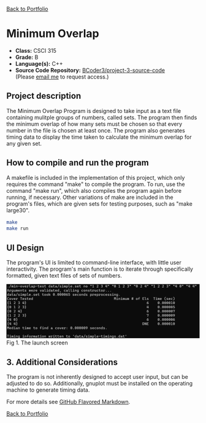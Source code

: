 [Back to Portfolio](./)

Minimum Overlap
===============

-   **Class:** CSCI 315
-   **Grade:** B
-   **Language(s):** C++
-   **Source Code Repository:** [BCoder3/project-3-source-code](https://github.com/BCoder3/project-3-source-code/tree/master)  
    (Please [email me](mailto:BMKirkland@csustudent.net?subject=GitHub%20Access) to request access.)

## Project description

The Minimum Overlap Program is designed to take input as a text file containing mulitple groups of numbers, called sets. The program then finds the minimum overlap of how many sets must be chosen so that every number in the file is chosen at least once. The program also generates timing data to display the time taken to calculate the minimum overlap for any given set.

## How to compile and run the program

A makefile is included in the implementation of this project, which only requires the command "make" to compile the program. To run, use the command "make run", which also compiles the program again before running, if necessary. Other variations of make are included in the program's files, which are given sets for testing purposes, such as "make large30".

```bash
make
make run
```

## UI Design

The program's UI is limited to command-line interface, with little user interactivity. The program's main function is to iterate through specifically formatted, given text files of sets of numbers.

![screenshot](images/Project_3_fig_1.png)  
Fig 1. The launch screen

## 3. Additional Considerations

The program is not inherently designed to accept user input, but can be adjusted to do so. Additionally, gnuplot must be installed on the operating machine to generate timing data.

For more details see [GitHub Flavored Markdown](https://guides.github.com/features/mastering-markdown/).

[Back to Portfolio](./)
